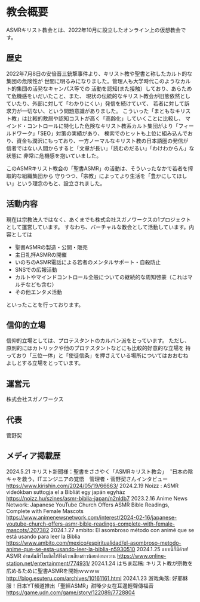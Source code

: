 # 教会概要

ASMRキリスト教会とは、2022年10月に設立したオンライン上の仮想教会です。

## 歴史
2022年7月8日の安倍晋三銃撃事件より、キリスト教や聖書と称したカルト的な集団の危険性が
世間に明るみになりました。管理人も大学時代このようなカルト的集団の活発なキャンパス等での
活動を認知(また接触）しており、あらためて危機感をいだいたこと、また、
現状の伝統的なキリスト教会が旧態依然としていたり、外部に対して「わかりにくい」発信を続けていて、
若者に対して訴求力が一切ない、という問題意識がありました。
こういった「まともなキリスト教」は比較的敷居や認知コストが高く「高齢化」していくことに比較し、
マインド・コントロールに特化した危険なキリスト教系カルト集団がより「フィールドワーク」「SEO」対策の実績があり、
検索でのヒットも上位に組み込んでおり、資金も潤沢にもっており、一方ノーマルなキリスト教の日本語圏の発信が
信者ではない人間からすると「文章が長い」「読むのだるい」「わけわからん」な状態に
非常に危機感を抱いていました。

このASMRキリスト教会の「聖書ASMR」の活動は、そういったなかで若者を搾取的な組織集団から
守りつつ、「宗教」によってより生活を「豊かにしてほしい」という理念のもと、設立されました。

## 活動内容

現在は宗教法人ではなく、あくまでも株式会社スガノワークスの1プロジェクトとして運営しています。
すなわち、バーチャルな教会として活動しています。内容としては

* 聖書ASMRの製造・公開・販売
* 主日礼拝ASMRの開催
* いのちのASMR電話による若者のメンタルサポート・自殺防止
* SNSでの広報活動
* カルトやマインドコントロール全般についての継続的な周知啓蒙（これはマルチなども含む）
* その他エンタメ活動

といったことを行っております。

## 信仰的立場

信仰的立場としては、プロテスタントのカルバン派をとっています。
ただし、原則的にはカトリックや他のプロテスタントなどにも比較的好意的な立場を
持っており「三位一体」と「使徒信条」を押さえている場所についてはおおむね
よしとする立場をとっています。

## 運営元

株式会社スガノワークス

## 代表 

菅野契

## メディア掲載歴

2024.5.21 キリスト新聞様：聖書をささやく「ASMRキリスト教会」　〝日本の陰キャを救う〟ITエンジニアの覚悟　管理者・菅野契さんインタビュー https://www.kirishin.com/2024/05/19/66663/
2024.2.19 Noizz : ASMR videókban suttogja el a Bibliát egy japán egyház https://noizz.hu/szines/asmr-biblia-japan/n2nldb7
2023.2.16 Anime News Network: Japanese YouTube Church Offers ASMR Bible Readings, Complete with Female Mascots https://www.animenewsnetwork.com/interest/2024-02-16/japanese-youtube-church-offers-asmr-bible-readings-complete-with-female-mascots/.207382
2024.1.27 ambito: El asombroso método con animé que se está usando para leer la Biblia https://www.ambito.com/mexico/espiritualidad/el-asombroso-metodo-anime-que-se-esta-usando-leer-la-biblia-n5930510
2024.1.25 แบบนี้ก็มีด้วย! ASMR อ่านคัมภีร์ไบเบิลให้ฟังด้วยเสียงสาวน้อยอ่อนหวาน https://www.online-station.net/entertainment/774931/
2024.1.24 はちま起稿: キリスト教が宗教を広めるために聖書ASMRを開始ｗｗｗｗ http://blog.esuteru.com/archives/10161161.html
2024.1.23 游戏角落: 好耶穌服！日本YT頻道推出「聖經ASMR」甜嗓少女在耳邊輕聲傳福音 https://game.udn.com/game/story/122089/7728804
